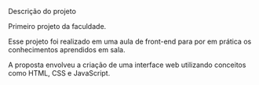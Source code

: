 Descrição do projeto

Primeiro projeto da faculdade.

Esse projeto foi realizado em uma aula de front-end para por em prática os conhecimentos aprendidos em sala.

A proposta envolveu a criação de uma interface web utilizando conceitos como HTML, CSS e JavaScript. 